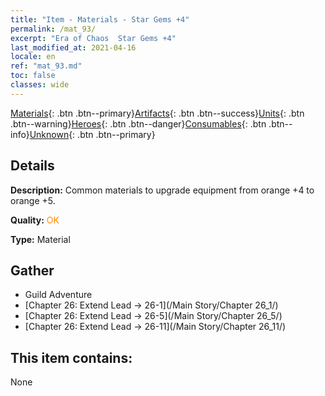 ```yaml
---
title: "Item - Materials - Star Gems +4"
permalink: /mat_93/
excerpt: "Era of Chaos  Star Gems +4"
last_modified_at: 2021-04-16
locale: en
ref: "mat_93.md"
toc: false
classes: wide
---
```

 [Materials](/Items/){: .btn .btn--primary}[Artifacts](/Items/Artifacts/){: .btn .btn--success}[Units](/Items/Units/){: .btn .btn--warning}[Heroes](/Items/Heroes/){: .btn .btn--danger}[Consumables](/Items/Consumables/){: .btn .btn--info}[Unknown](/Items/Unknown/){: .btn .btn--primary}

## Details
 **Description:** Common materials to upgrade equipment from orange +4 to orange +5.

 **Quality:** <span style="color: #FF8C00">OK</span>

 **Type:** Material

## Gather

*    Guild Adventure 
*    [Chapter 26: Extend Lead -> 26-1](/Main Story/Chapter 26_1/) 
*    [Chapter 26: Extend Lead -> 26-5](/Main Story/Chapter 26_5/) 
*    [Chapter 26: Extend Lead -> 26-11](/Main Story/Chapter 26_11/) 

## This item contains:

  None

